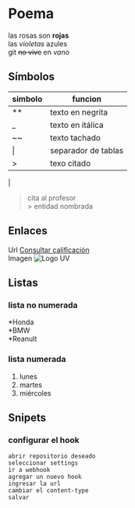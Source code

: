 # Poema
las rosas son **rojas**  
las _violetas_ azules  
git ~~no vive~~ en *vano*  

## Símbolos 
|simbolo| funcion|
|-|-|
|**| texto en negrita|
|_| texto en itálica|
|~~| texto tachado|
| \| | separador de tablas|
|>| texo citado|
|

>cita al profesor  
&gt; entidad nombrada

## Enlaces 


Url [Consultar calificación](https://www.uv.mx/calificaciones)  
Imagen ![Logo UV](https://www.uv.mx/v2/images/logouv.jpg)

## Listas
### lista no numerada
*Honda  
*BMW  
*Reanult  
### lista numerada
1. lunes  
2. martes  
3. miércoles

## Snipets
### configurar el hook
```
abrir repositorio deseado
seleccionar settings
ir a webhook
agregar un nuevo hook
ingresar la url
cambiar el content-type
salvar
``` 
